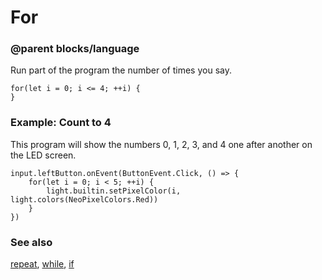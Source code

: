 # For

### @parent blocks/language
 
Run part of the program the number of times you say.

```block
for(let i = 0; i <= 4; ++i) {
}
```

### Example: Count to 4

This program will show the numbers 0, 1, 2, 3, and 4 one after another on the LED screen.

```blocks
input.leftButton.onEvent(ButtonEvent.Click, () => {
    for(let i = 0; i < 5; ++i) {
        light.builtin.setPixelColor(i, light.colors(NeoPixelColors.Red))
    }
})
```

### See also

[repeat](/blocks/loops/repeat), [while](/blocks/loops/while), [if](/blocks/logic/if)

